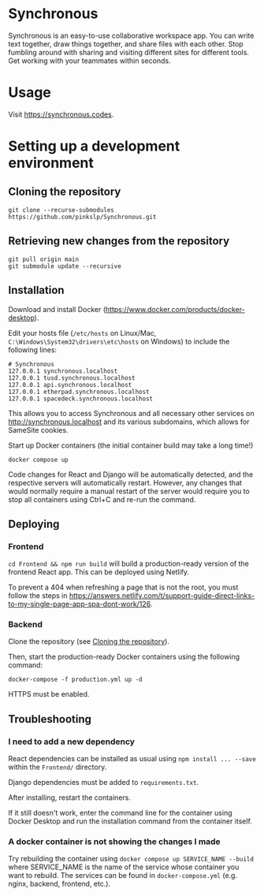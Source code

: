 # Synchronous

Synchronous is an easy-to-use collaborative workspace app. You can write text
together, draw things together, and share files with each other. Stop fumbling
around with sharing and visiting different sites for different tools.
Get working with your teammates within seconds.

# Usage

Visit <https://synchronous.codes>.

# Setting up a development environment

## Cloning the repository

```console
git clone --recurse-submodules https://github.com/pinkslp/Synchronous.git
```

## Retrieving new changes from the repository

```console
git pull origin main
git submodule update --recursive
```

## Installation

Download and install Docker (<https://www.docker.com/products/docker-desktop>).

Edit your hosts file (`/etc/hosts` on Linux/Mac,
`C:\Windows\System32\drivers\etc\hosts` on Windows) to include the following lines:

```console
# Synchronous
127.0.0.1 synchronous.localhost
127.0.0.1 tusd.synchronous.localhost
127.0.0.1 api.synchronous.localhost
127.0.0.1 etherpad.synchronous.localhost
127.0.0.1 spacedeck.synchronous.localhost
```

This allows you to access Synchronous and all necessary other services on
<http://synchronous.localhost> and its various subdomains, which allows for
SameSite cookies.

Start up Docker containers (the initial container build may take a long time!)

```console
docker compose up
```

Code changes for React and Django will be automatically detected, and the respective
servers will automatically restart. However, any changes that would normally require
a manual restart of the server would require you to stop all containers using Ctrl+C
and re-run the command.

## Deploying

### Frontend

`cd Frontend && npm run build` will build a production-ready version of the
frontend React app. This can be deployed using Netlify.

To prevent a 404 when refreshing a page that is not the root, you must follow the
steps in <https://answers.netlify.com/t/support-guide-direct-links-to-my-single-page-app-spa-dont-work/126>.

### Backend

Clone the repository (see [Cloning the repository](#cloning-the-repository)).

Then, start the production-ready Docker containers using the following command:

```console
docker-compose -f production.yml up -d
```

HTTPS must be enabled.

## Troubleshooting

### I need to add a new dependency

React dependencies can be installed as usual using `npm install ... --save` within
the `Frontend/` directory.

Django dependencies must be added to `requirements.txt`.

After installing, restart the containers.

If it still doesn't work, enter the command line for the container using Docker
Desktop and run the installation command from the container itself.

### A docker container is not showing the changes I made

Try rebuilding the container using `docker compose up SERVICE_NAME --build` where
SERVICE_NAME is the name of the service whose container you want to rebuild. The
services can be found in `docker-compose.yml` (e.g. nginx, backend, frontend, etc.).
